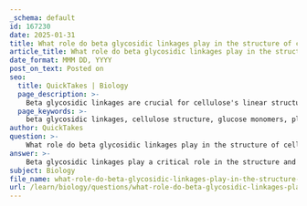 ```yaml
---
_schema: default
id: 167230
date: 2025-01-31
title: What role do beta glycosidic linkages play in the structure of cellulose?
article_title: What role do beta glycosidic linkages play in the structure of cellulose?
date_format: MMM DD, YYYY
post_on_text: Posted on
seo:
  title: QuickTakes | Biology
  page_description: >-
    Beta glycosidic linkages are crucial for cellulose's linear structure, enabling strong hydrogen bonding and rigidity, essential for plant cell walls' integrity and stability.
  page_keywords: >-
    beta glycosidic linkages, cellulose structure, glucose monomers, plant cell walls, linear chains, hydrogen bonding, structural integrity, mechanical stress, alpha linkages, polysaccharides
author: QuickTakes
question: >-
    What role do beta glycosidic linkages play in the structure of cellulose?
answer: >-
    Beta glycosidic linkages play a critical role in the structure and function of cellulose, which is a key polysaccharide found in the cell walls of plants. Here are the main points regarding the significance of these linkages:\n\n1. **Formation of Linear Chains**: Cellulose is composed of glucose monomers linked by β-1,4 glycosidic bonds. These beta linkages result in long, straight chains of glucose units. The linear configuration is essential for the structural properties of cellulose, allowing it to form strong fibers.\n\n2. **Hydrogen Bonding**: The straight chains formed by beta glycosidic linkages can align parallel to one another, facilitating extensive hydrogen bonding between adjacent chains. This interchain hydrogen bonding is crucial for the rigidity and strength of the cellulose structure, contributing to the overall integrity of plant cell walls.\n\n3. **Structural Integrity**: The rigidity provided by the beta glycosidic linkages is vital for maintaining the structural integrity of plant cell walls. This rigidity allows plants to withstand various mechanical stresses and provides protection against environmental factors.\n\n4. **Comparison with Alpha Linkages**: The beta linkages in cellulose differ from the alpha glycosidic linkages found in starch and glycogen, which lead to helical structures. This difference in linkage type results in distinct properties and functions for these polysaccharides, with cellulose being more suited for structural roles while starch and glycogen serve primarily as energy storage.\n\nIn summary, beta glycosidic linkages are fundamental to the formation of cellulose's linear structure, enabling strong interchain hydrogen bonding that provides the necessary rigidity and strength for plant cell walls. This structural integrity is essential for the overall health and stability of plants.
subject: Biology
file_name: what-role-do-beta-glycosidic-linkages-play-in-the-structure-of-cellulose.md
url: /learn/biology/questions/what-role-do-beta-glycosidic-linkages-play-in-the-structure-of-cellulose
---
```


&nbsp;